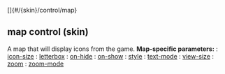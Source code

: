 []{#/{skin}/control/map}
  ## map control (skin)
  A map that will display icons from the game.
  **Map-specific parameters:**
  :   [icon-size](ref/%7Bskin%7D/param/icon-size)
  :   [letterbox](ref/%7Bskin%7D/param/letterbox)
  :   [on-hide](ref/%7Bskin%7D/param/on-hide)
  :   [on-show](ref/%7Bskin%7D/param/on-show)
  :   [style](ref/%7Bskin%7D/param/style)
  :   [text-mode](ref/%7Bskin%7D/param/text-mode)
  :   [view-size](ref/%7Bskin%7D/param/view-size)
  :   [zoom](ref/%7Bskin%7D/param/zoom)
  :   [zoom-mode](ref/%7Bskin%7D/param/zoom-mode)